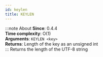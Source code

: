 ```yaml
---
id: keylen
title: KEYLEN
---
```

:::note About
**Since**: 0.4.4  
**Time complexity**: O(1)  
**Arguments**: `KEYLEN <key>`  
**Returns**: Length of the key as an unsigned int  
:::
Returns the length of the UTF-8 string
